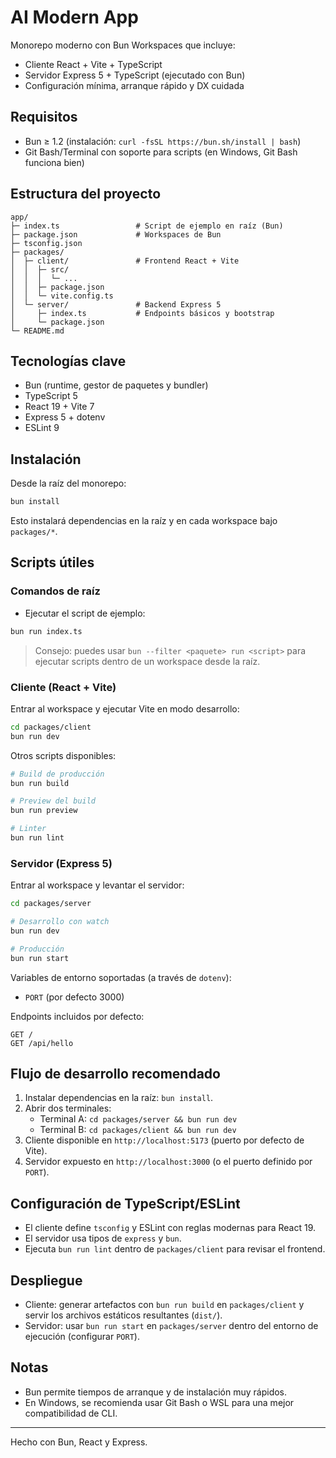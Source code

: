 # AI Modern App

Monorepo moderno con Bun Workspaces que incluye:

- Cliente React + Vite + TypeScript
- Servidor Express 5 + TypeScript (ejecutado con Bun)
- Configuración mínima, arranque rápido y DX cuidada

## Requisitos

- Bun ≥ 1.2 (instalación: `curl -fsSL https://bun.sh/install | bash`)
- Git Bash/Terminal con soporte para scripts (en Windows, Git Bash funciona bien)

## Estructura del proyecto

```text
app/
├─ index.ts                 # Script de ejemplo en raíz (Bun)
├─ package.json             # Workspaces de Bun
├─ tsconfig.json
├─ packages/
│  ├─ client/               # Frontend React + Vite
│  │  ├─ src/
│  │  │  └─ ...
│  │  ├─ package.json
│  │  └─ vite.config.ts
│  └─ server/               # Backend Express 5
│     ├─ index.ts           # Endpoints básicos y bootstrap
│     └─ package.json
└─ README.md
```

## Tecnologías clave

- Bun (runtime, gestor de paquetes y bundler)
- TypeScript 5
- React 19 + Vite 7
- Express 5 + dotenv
- ESLint 9

## Instalación

Desde la raíz del monorepo:

```bash
bun install
```

Esto instalará dependencias en la raíz y en cada workspace bajo `packages/*`.

## Scripts útiles

### Comandos de raíz

- Ejecutar el script de ejemplo:

```bash
bun run index.ts
```

> Consejo: puedes usar `bun --filter <paquete> run <script>` para ejecutar scripts dentro de un workspace desde la raíz.

### Cliente (React + Vite)

Entrar al workspace y ejecutar Vite en modo desarrollo:

```bash
cd packages/client
bun run dev
```

Otros scripts disponibles:

```bash
# Build de producción
bun run build

# Preview del build
bun run preview

# Linter
bun run lint
```

### Servidor (Express 5)

Entrar al workspace y levantar el servidor:

```bash
cd packages/server

# Desarrollo con watch
bun run dev

# Producción
bun run start
```

Variables de entorno soportadas (a través de `dotenv`):

- `PORT` (por defecto 3000)

Endpoints incluidos por defecto:

```http
GET /
GET /api/hello
```

## Flujo de desarrollo recomendado

1. Instalar dependencias en la raíz: `bun install`.
2. Abrir dos terminales:
   - Terminal A: `cd packages/server && bun run dev`
   - Terminal B: `cd packages/client && bun run dev`
3. Cliente disponible en `http://localhost:5173` (puerto por defecto de Vite).
4. Servidor expuesto en `http://localhost:3000` (o el puerto definido por `PORT`).

## Configuración de TypeScript/ESLint

- El cliente define `tsconfig` y ESLint con reglas modernas para React 19.
- El servidor usa tipos de `express` y `bun`.
- Ejecuta `bun run lint` dentro de `packages/client` para revisar el frontend.

## Despliegue

- Cliente: generar artefactos con `bun run build` en `packages/client` y servir los archivos estáticos resultantes (`dist/`).
- Servidor: usar `bun run start` en `packages/server` dentro del entorno de ejecución (configurar `PORT`).

## Notas

- Bun permite tiempos de arranque y de instalación muy rápidos.
- En Windows, se recomienda usar Git Bash o WSL para una mejor compatibilidad de CLI.

---

Hecho con Bun, React y Express.
